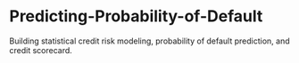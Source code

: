# Predicting-Probability-of-Default
Building statistical credit risk modeling, probability of default prediction, and credit scorecard.
